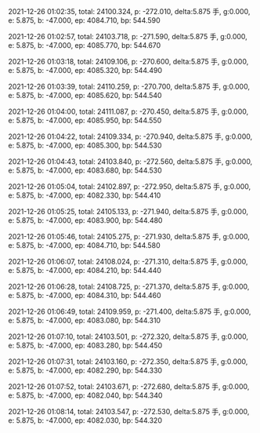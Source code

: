 2021-12-26 01:02:35, total: 24100.324, p: -272.010, delta:5.875 手, g:0.000, e: 5.875, b: -47.000, ep: 4084.710, bp: 544.590

2021-12-26 01:02:57, total: 24103.718, p: -271.590, delta:5.875 手, g:0.000, e: 5.875, b: -47.000, ep: 4085.770, bp: 544.670

2021-12-26 01:03:18, total: 24109.106, p: -270.600, delta:5.875 手, g:0.000, e: 5.875, b: -47.000, ep: 4085.320, bp: 544.490

2021-12-26 01:03:39, total: 24110.259, p: -270.700, delta:5.875 手, g:0.000, e: 5.875, b: -47.000, ep: 4085.620, bp: 544.540

2021-12-26 01:04:00, total: 24111.087, p: -270.450, delta:5.875 手, g:0.000, e: 5.875, b: -47.000, ep: 4085.950, bp: 544.550

2021-12-26 01:04:22, total: 24109.334, p: -270.940, delta:5.875 手, g:0.000, e: 5.875, b: -47.000, ep: 4085.300, bp: 544.530

2021-12-26 01:04:43, total: 24103.840, p: -272.560, delta:5.875 手, g:0.000, e: 5.875, b: -47.000, ep: 4083.680, bp: 544.530

2021-12-26 01:05:04, total: 24102.897, p: -272.950, delta:5.875 手, g:0.000, e: 5.875, b: -47.000, ep: 4082.330, bp: 544.410

2021-12-26 01:05:25, total: 24105.133, p: -271.940, delta:5.875 手, g:0.000, e: 5.875, b: -47.000, ep: 4083.900, bp: 544.480

2021-12-26 01:05:46, total: 24105.275, p: -271.930, delta:5.875 手, g:0.000, e: 5.875, b: -47.000, ep: 4084.710, bp: 544.580

2021-12-26 01:06:07, total: 24108.024, p: -271.310, delta:5.875 手, g:0.000, e: 5.875, b: -47.000, ep: 4084.210, bp: 544.440

2021-12-26 01:06:28, total: 24108.725, p: -271.370, delta:5.875 手, g:0.000, e: 5.875, b: -47.000, ep: 4084.310, bp: 544.460

2021-12-26 01:06:49, total: 24109.959, p: -271.400, delta:5.875 手, g:0.000, e: 5.875, b: -47.000, ep: 4083.080, bp: 544.310

2021-12-26 01:07:10, total: 24103.501, p: -272.320, delta:5.875 手, g:0.000, e: 5.875, b: -47.000, ep: 4083.280, bp: 544.450

2021-12-26 01:07:31, total: 24103.160, p: -272.350, delta:5.875 手, g:0.000, e: 5.875, b: -47.000, ep: 4082.290, bp: 544.330

2021-12-26 01:07:52, total: 24103.671, p: -272.680, delta:5.875 手, g:0.000, e: 5.875, b: -47.000, ep: 4082.040, bp: 544.340

2021-12-26 01:08:14, total: 24103.547, p: -272.530, delta:5.875 手, g:0.000, e: 5.875, b: -47.000, ep: 4082.030, bp: 544.320